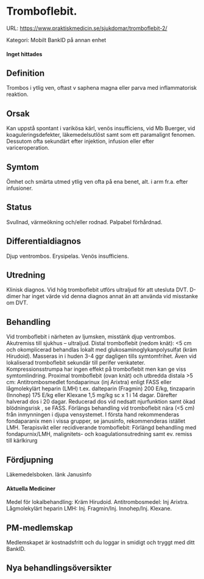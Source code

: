 # Tromboflebit.

URL: https://www.praktiskmedicin.se/sjukdomar/tromboflebit-2/



Kategori: Mobilt BankID på annan enhet

#### Inget hittades

## Definition

Trombos i ytlig ven, oftast v saphena magna eller parva med inflammatorisk reaktion.

## Orsak

Kan uppstå spontant i varikösa kärl, venös insufficiens, vid Mb Buerger, vid koaguleringsdefekter, läkemedelsutlöst samt som ett paramalignt fenomen. Dessutom ofta sekundärt efter injektion, infusion eller efter variceroperation.

## Symtom

Ömhet och smärta utmed ytlig ven ofta på ena benet, alt. i arm fr.a. efter infusioner.

## Status

Svullnad, värmeökning och/eller rodnad. Palpabel förhårdnad.

## Differentialdiagnos

Djup ventrombos. Erysipelas. Venös insufficiens.

## Utredning

Klinisk diagnos. Vid hög tromboflebit utförs ultraljud för att utesluta DVT. D-dimer har inget värde vid denna diagnos annat än att använda vid misstanke om DVT.

## Behandling

Vid tromboflebit i närheten av ljumsken, misstänk djup ventrombos. Akutremiss till sjukhus – ultraljud.
Distal tromboflebit (nedom knät): <5 cm och okomplicerad behandlas lokalt med glukosaminoglykanpolysulfat (kräm Hirudoid). Masseras in i huden 3-4 ggr dagligen tills symtomfrihet. Även vid lokaliserad tromboflebit sekundär till perifer venkateter. Kompressionsstrumpa har ingen effekt på tromboflebit men kan ge viss symtomlindring.
Proximal tromboflebit (ovan knät) och utbredda distala >5 cm: Antitrombosmedlet fondaparinux (inj Arixtra) enligt FASS eller lågmolekylärt heparin (LMH) t.ex. dalteparin (Fragmin) 200 E/kg, tinzaparin (Innohep) 175 E/kg eller Klexane 1,5 mg/kg sc x 1 i 14 dagar. Därefter halverad dos i 20 dagar. Reducerad dos vid nedsatt njurfunktion samt ökad blödningsrisk , se FASS. Förlängs behandling vid tromboflebit nära (<5 cm) från inmynningen i djupa vensystemet. I första hand rekommenderas fondaparanix men i vissa grupper, se janusinfo, rekommenderas istället LMH.
Terapisvikt eller recidiverande tromboflebit: Förlängd behandling med fondapurnix/LMH, malignitets- och koagulationsutredning samt ev. remiss till kärlkirurg

## Fördjupning

Läkemedelsboken. länk
Janusinfo

#### Aktuella Mediciner

Medel för lokalbehandling: Kräm Hirudoid.
Antitrombosmedel: Inj Arixtra.
Lågmolekylärt heparin LMH: Inj. Fragmin/Inj. Innohep/Inj. Klexane.
 

## PM-medlemskap

Medlemskapet är kostnadsfritt och du loggar in smidigt och tryggt med ditt BankID.

## Nya behandlingsöversikter

